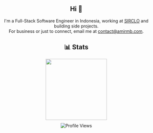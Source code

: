 <div align="center">
  <h2>Hi 👋</h2>
  <p style="max-width: 500px; margin: 0 auto;">I'm a Full-Stack Software Engineer in Indonesia, working at <a href="https://www.sirclo.com" target="_blank">SIRCLO</a> and building side projects.<br/>For business or just to connect, email me at <a href="mailto:contact@amirmb.com">contact@amirmb.com</a>.</p>

  <h2>📊 Stats</h2>
  <img height="200em" src="https://ghrs.amirmb.com/top-langs/?username=amirkode&hide=css,html,blade,tex,hack&title_color=ffffff&text_color=c9cacc&icon_color=2bbc8a&bg_color=1d1f21&langs_count=10&layout=compact&custom_title=Top%2010%20Most%20Used%20Language" />
  <br/>
  <img style="margin-top: 10px" src="https://ghpvc.amirmb.com/?username=amirkode&color=brightgreen&style=for-the-badge" alt="Profile Views" />
</div>
